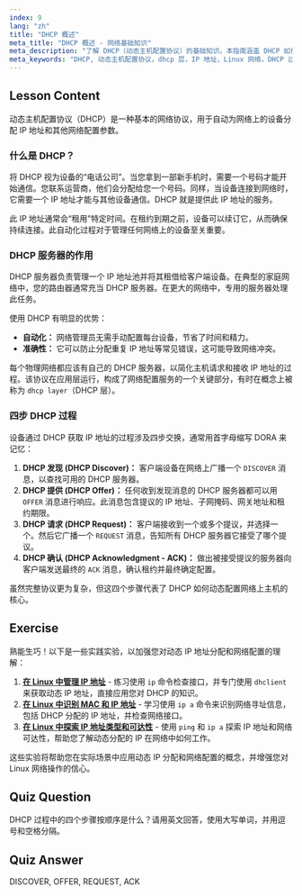 ```yaml
---
index: 9
lang: "zh"
title: "DHCP 概述"
meta_title: "DHCP 概述 - 网络基础知识"
meta_description: "了解 DHCP（动态主机配置协议）的基础知识。本指南涵盖 DHCP 如何分配 IP 地址、其四步过程 (DORA) 及其在网络 DHCP 层中的作用。非常适合 Linux 网络初学者。"
meta_keywords: "DHCP, 动态主机配置协议，dhcp 层，IP 地址，Linux 网络，DHCP 过程，DORA, 网络配置"
---
```


## Lesson Content

动态主机配置协议（DHCP）是一种基本的网络协议，用于自动为网络上的设备分配 IP 地址和其他网络配置参数。

### 什么是 DHCP？

将 DHCP 视为设备的“电话公司”。当您拿到一部新手机时，需要一个号码才能开始通信。您联系运营商，他们会分配给您一个号码。同样，当设备连接到网络时，它需要一个 IP 地址才能与其他设备通信。DHCP 就是提供此 IP 地址的服务。

此 IP 地址通常会“租用”特定时间。在租约到期之前，设备可以续订它，从而确保持续连接。此自动化过程对于管理任何网络上的设备至关重要。

### DHCP 服务器的作用

DHCP 服务器负责管理一个 IP 地址池并将其租借给客户端设备。在典型的家庭网络中，您的路由器通常充当 DHCP 服务器。在更大的网络中，专用的服务器处理此任务。

使用 DHCP 有明显的优势：

- **自动化：** 网络管理员无需手动配置每台设备，节省了时间和精力。
- **准确性：** 它可以防止分配重复 IP 地址等常见错误，这可能导致网络冲突。

每个物理网络都应该有自己的 DHCP 服务器，以简化主机请求和接收 IP 地址的过程。该协议在应用层运行，构成了网络配置服务的一个关键部分，有时在概念上被称为 `dhcp layer`（DHCP 层）。

### 四步 DHCP 过程

设备通过 DHCP 获取 IP 地址的过程涉及四步交换，通常用首字母缩写 DORA 来记忆：

1. **DHCP 发现 (DHCP Discover)：** 客户端设备在网络上广播一个 `DISCOVER` 消息，以查找可用的 DHCP 服务器。
2. **DHCP 提供 (DHCP Offer)：** 任何收到发现消息的 DHCP 服务器都可以用 `OFFER` 消息进行响应。此消息包含提议的 IP 地址、子网掩码、网关地址和租约期限。
3. **DHCP 请求 (DHCP Request)：** 客户端接收到一个或多个提议，并选择一个。然后它广播一个 `REQUEST` 消息，告知所有 DHCP 服务器它接受了哪个提议。
4. **DHCP 确认 (DHCP Acknowledgment - ACK)：** 做出被接受提议的服务器向客户端发送最终的 `ACK` 消息，确认租约并最终确定配置。

虽然完整协议更为复杂，但这四个步骤代表了 DHCP 如何动态配置网络上主机的核心。

## Exercise

熟能生巧！以下是一些实践实验，以加强您对动态 IP 地址分配和网络配置的理解：

1. **[在 Linux 中管理 IP 地址](https://labex.io/zh/labs/comptia-manage-ip-addressing-in-linux-592736)** - 练习使用 `ip` 命令检查接口，并专门使用 `dhclient` 来获取动态 IP 地址，直接应用您对 DHCP 的知识。
2. **[在 Linux 中识别 MAC 和 IP 地址](https://labex.io/zh/labs/comptia-identify-mac-and-ip-addresses-in-linux-592731)** - 学习使用 `ip a` 命令来识别网络寻址信息，包括 DHCP 分配的 IP 地址，并检查网络接口。
3. **[在 Linux 中探索 IP 地址类型和可达性](https://labex.io/zh/labs/comptia-explore-ip-address-types-and-reachability-in-linux-592780)** - 使用 `ping` 和 `ip a` 探索 IP 地址和网络可达性，帮助您了解动态分配的 IP 在网络中如何工作。

这些实验将帮助您在实际场景中应用动态 IP 分配和网络配置的概念，并增强您对 Linux 网络操作的信心。

## Quiz Question

DHCP 过程中的四个步骤按顺序是什么？请用英文回答，使用大写单词，并用逗号和空格分隔。

## Quiz Answer

DISCOVER, OFFER, REQUEST, ACK
